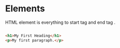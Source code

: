 # Elements

HTML element is everything to start tag and end tag .

```html

<h1>My First Heading</h1>
<p>My first paragraph.</p>

```
